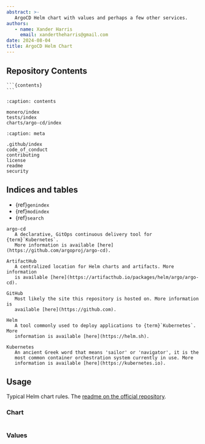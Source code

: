 ```yaml
---
abstract: >-
   ArgoCD Helm chart with values and perhaps a few other services.
authors:
   - name: Xander Harris
     email: xandertheharris@gmail.com
date: 2024-08-04
title: ArgoCD Helm Chart
---
```


## Repository Contents

````{sidebar}
```{contents}
```
````

```{toctree}
:caption: contents

monero/index
tests/index
charts/argo-cd/index
```

```{toctree}
:caption: meta

.github/index
code_of_conduct
contributing
license
readme
security
```

## Indices and tables

* {ref}`genindex`
* {ref}`modindex`
* {ref}`search`

```{glossary}
argo-cd
   A declarative, GitOps continuous delivery tool for {term}`Kubernetes`.
   More information is available [here](https://github.com/argoproj/argo-cd).

ArtifactHub
   A centralized location for Helm charts and artifacts. More information
   is available [here](https://artifacthub.io/packages/helm/argo/argo-cd).

GitHub
   Most likely the site this repository is hosted on. More information is
   available [here](https://github.com).

Helm
   A tool commonly used to deploy applications to {term}`Kubernetes`. More
   information is available [here](https://helm.sh).

Kubernetes
   An ancient Greek word that means 'sailor' or 'navigator', it is the
   most common container orchestration system currently in use. More
   information is available [here](https://kubernetes.io).
```

## Usage

Typical Helm chart rules. The
[readme on the official repository](https://github.com/argoproj/argo-helm/tree/main/charts/argo-cd).

### Chart

```{autoyaml} Chart.yaml
```

### Values

```{autoyaml} values.yaml
```

```{sectionauthor} Xander Harris <xandertheharris@gmail.com>
```
